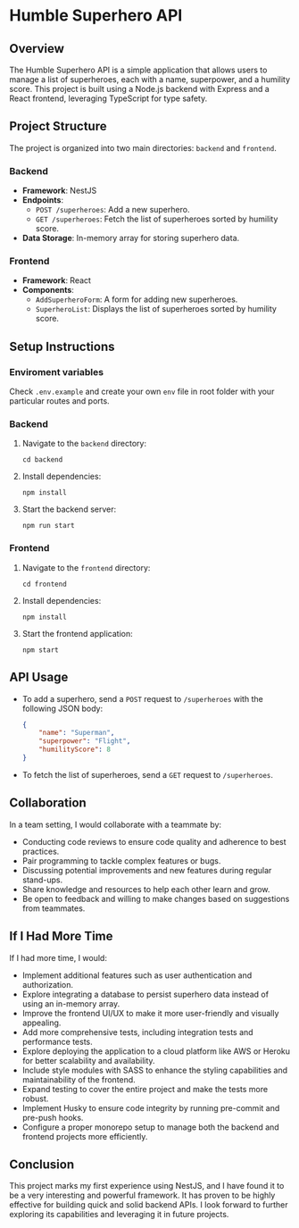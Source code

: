 # Humble Superhero API

## Overview

The Humble Superhero API is a simple application that allows users to manage a list of superheroes, each with a name, superpower, and a humility score. This project is built using a Node.js backend with Express and a React frontend, leveraging TypeScript for type safety.

## Project Structure

The project is organized into two main directories: `backend` and `frontend`.

### Backend

-   **Framework**: NestJS
-   **Endpoints**:
    -   `POST /superheroes`: Add a new superhero.
    -   `GET /superheroes`: Fetch the list of superheroes sorted by humility score.
-   **Data Storage**: In-memory array for storing superhero data.

### Frontend

-   **Framework**: React
-   **Components**:
    -   `AddSuperheroForm`: A form for adding new superheroes.
    -   `SuperheroList`: Displays the list of superheroes sorted by humility score.

## Setup Instructions

### Enviroment variables

Check `.env.example` and create your own `env` file in root folder with your particular routes and ports.

### Backend

1. Navigate to the `backend` directory:
    ```
    cd backend
    ```
2. Install dependencies:
    ```
    npm install
    ```
3. Start the backend server:
    ```
    npm run start
    ```

### Frontend

1. Navigate to the `frontend` directory:
    ```
    cd frontend
    ```
2. Install dependencies:
    ```
    npm install
    ```
3. Start the frontend application:
    ```
    npm start
    ```

## API Usage

-   To add a superhero, send a `POST` request to `/superheroes` with the following JSON body:
    ```json
    {
    	"name": "Superman",
    	"superpower": "Flight",
    	"humilityScore": 8
    }
    ```
-   To fetch the list of superheroes, send a `GET` request to `/superheroes`.

## Collaboration

In a team setting, I would collaborate with a teammate by:

-   Conducting code reviews to ensure code quality and adherence to best practices.
-   Pair programming to tackle complex features or bugs.
-   Discussing potential improvements and new features during regular stand-ups.
-   Share knowledge and resources to help each other learn and grow.
-   Be open to feedback and willing to make changes based on suggestions from teammates.

## If I Had More Time

If I had more time, I would:

-   Implement additional features such as user authentication and authorization.
-   Explore integrating a database to persist superhero data instead of using an in-memory array.
-   Improve the frontend UI/UX to make it more user-friendly and visually appealing.
-   Add more comprehensive tests, including integration tests and performance tests.
-   Explore deploying the application to a cloud platform like AWS or Heroku for better scalability and availability.
-   Include style modules with SASS to enhance the styling capabilities and maintainability of the frontend.
-   Expand testing to cover the entire project and make the tests more robust.
-   Implement Husky to ensure code integrity by running pre-commit and pre-push hooks.
-   Configure a proper monorepo setup to manage both the backend and frontend projects more efficiently.

## Conclusion

This project marks my first experience using NestJS, and I have found it to be a very interesting and powerful framework. It has proven to be highly effective for building quick and solid backend APIs. I look forward to further exploring its capabilities and leveraging it in future projects.
